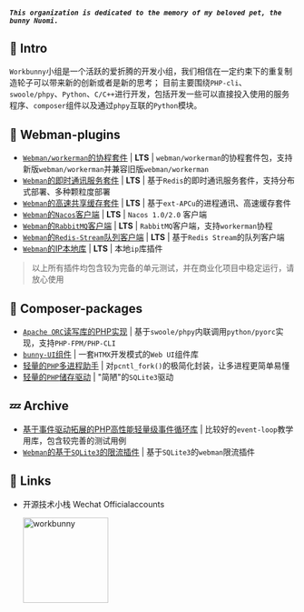 <!--<p align="center"><img width="150px" src="https://chaz6chez.cn/images/workbunny-logo.png" alt="workbunny"></p>-->
##### `This organization is dedicated to the memory of my beloved pet, the bunny Nuomi.`
## 🐰 Intro 
`Workbunny`小组是一个活跃的爱折腾的开发小组，我们相信在一定约束下的重复制造轮子可以带来新的创新或者是新的思考；
目前主要围绕`PHP-cli`、`swoole/phpy`、`Python`、`C/C++`进行开发，包括开发一些可以直接投入使用的服务程序、`composer`组件以及通过`phpy`互联的`Python`模块。

## 🚀 Webman-plugins

- [`Webman/workerman`的协程套件](https://github.com/workbunny/webman-coroutine) | **LTS** | `webman/workerman`的协程套件包，支持新版`webman/workerman`并兼容旧版`webman/workerman`
- [`Webman`的即时通讯服务套件](https://github.com/workbunny/webman-push-server) | **LTS** | 基于`Redis`的即时通讯服务套件，支持分布式部署、多种颗粒度部署
- [`Webman`的高速共享缓存套件](https://github.com/workbunny/webman-shared-cache) | **LTS** | 基于`ext-APCu`的进程通讯、高速缓存套件
- [`Webman`的`Nacos`客户端](https://github.com/workbunny/webman-nacos) | **LTS** | `Nacos 1.0/2.0` 客户端
- [`Webman`的`RabbitMQ`客户端](https://github.com/workbunny/webman-rabbitmq) | **LTS** | `RabbitMQ`客户端，支持`workerman`协程
- [`Webman`的`Redis-Stream`队列客户端](https://github.com/workbunny/webman-rqueue) | **LTS** | 基于`Redis Stream`的队列客户端
- [`Webman`的IP本地库](https://github.com/workbunny/webman-ip-attribution) | **LTS** | 本地`ip`库插件

> 以上所有插件均包含较为完备的单元测试，并在商业化项目中稳定运行，请放心使用

## 💼 Composer-packages 
- [`Apache ORC`读写库的PHP实现](https://github.com/workbunny/php-orc) | 基于`swoole/phpy`内联调用`python/pyorc`实现，支持`PHP-FPM/PHP-CLI`
- [`bunny-UI`组件](https://github.com/workbunny/bunny-ui) | 一套`HTMX`开发模式的`Web UI`组件库
- [轻量的`PHP`多进程助手](https://github.com/workbunny/process) | 对`pcntl_fork()`的极简化封装，让多进程更简单易懂
- [轻量的`PHP`储存驱动](https://github.com/workbunny/storage) | "简陋"的`SQLite3`驱动

## 💤 Archive
- [基于事件驱动拓展的PHP高性能轻量级事件循环库](https://github.com/workbunny/event-loop) | 比较好的`event-loop`教学用库，包含较完善的测试用例
- [`Webman`的基于`SQLite3`的限流插件](https://github.com/workbunny/webman-rate-limiter) | 基于`SQLite3`的`webman`限流插件

## 🤝 Links
- 开源技术小栈 Wechat Officialaccounts

  <img width="150px" src="https://mmbiz.qpic.cn/mmbiz_png/78qLgY8U7F1umT6oaVuKCN4ibKqiaNOHjCdTKVl1405iczs6IrutF1WXM0otcAGWeedibdCNvcDoDYfGTZDYviacXUA/640?wx_fmt=png&tp=webp&wxfrom=5&wx_lazy=1&wx_co=1" alt="workbunny">
